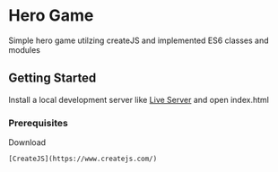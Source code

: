 # Hero Game

Simple hero game utilzing createJS and implemented ES6 classes and modules

## Getting Started

Install a local development server like [Live Server](https://marketplace.visualstudio.com/items?itemName=ritwickdey.LiveServer) and open index.html

### Prerequisites

Download

```
[CreateJS](https://www.createjs.com/)
```
